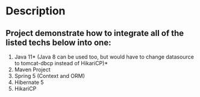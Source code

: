 # Description

## Project demonstrate how to integrate all of the listed techs below into one:

1. Java 11* (Java 8 can be used too, but would have to change datasource to tomcat-dbcp instead of HikariCP)*  
2. Maven Project  
3. Spring 5 (Context and ORM)  
4. Hibernate 5  
5. HikariCP  